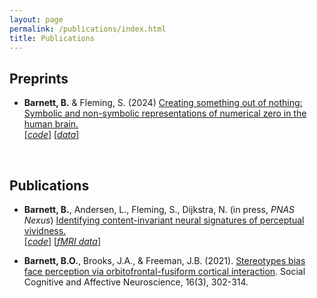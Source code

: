 ```yaml
---
layout: page
permalink: /publications/index.html
title: Publications
---
```


## Preprints

- **Barnett, B.** & Fleming, S. (2024) [Creating something out of nothing: Symbolic and non-symbolic representations of numerical zero in the human brain.](https://www.biorxiv.org/content/10.1101/2024.01.30.577906v1) <br> 
[[*code*]](https://github.com/benjybarnett/ZeroMEG) [[*data*]](https://osf.io/vr7qp/)


  <br>

## Publications

- **Barnett, B.**, Andersen, L., Fleming, S., Dijkstra, N. (in press, *PNAS Nexus*) [Identifying content-invariant neural signatures of perceptual vividness.](https://www.biorxiv.org/content/10.1101/2022.11.30.518510v3) <br>
[[*code*]](https://github.com/benjybarnett/abstract-awareness) [[*fMRI data*]](https://data.ru.nl/collections/di/dccn/DSC_3018030.03_435?0)


- **Barnett, B.O.**, Brooks, J.A., & Freeman, J.B. (2021). [Stereotypes bias face perception via orbitofrontal-fusiform cortical interaction](https://www.academic.oup.com/scan/article/16/3/302/6017806). Social Cognitive and Affective Neuroscience, 16(3), 302-314.


  
